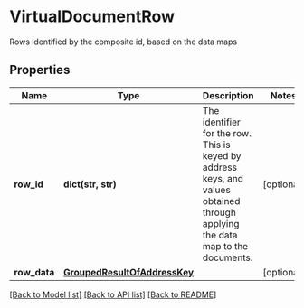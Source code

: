 # VirtualDocumentRow

Rows identified by the composite id, based on the data maps

## Properties
Name | Type | Description | Notes
------------ | ------------- | ------------- | -------------
**row_id** | **dict(str, str)** | The identifier for the row. This is keyed by address keys, and values obtained through applying the data map to the documents. | [optional] 
**row_data** | [**GroupedResultOfAddressKey**](GroupedResultOfAddressKey.md) |  | [optional] 

[[Back to Model list]](../README.md#documentation-for-models) [[Back to API list]](../README.md#documentation-for-api-endpoints) [[Back to README]](../README.md)


